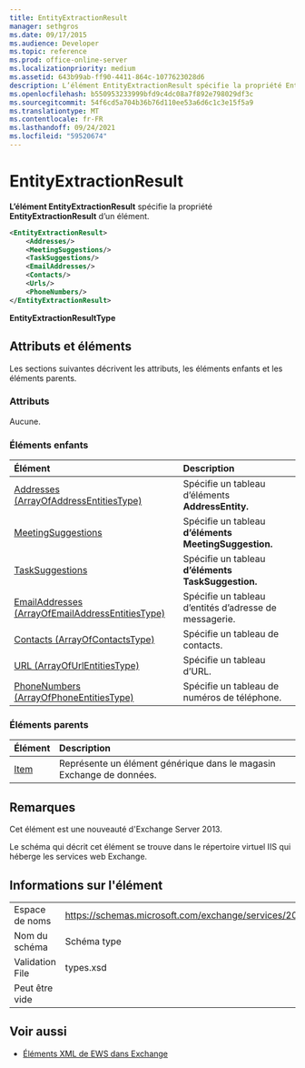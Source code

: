 ```yaml
---
title: EntityExtractionResult
manager: sethgros
ms.date: 09/17/2015
ms.audience: Developer
ms.topic: reference
ms.prod: office-online-server
ms.localizationpriority: medium
ms.assetid: 643b99ab-ff90-4411-864c-1077623028d6
description: L’élément EntityExtractionResult spécifie la propriété EntityExtractionResult d’un élément.
ms.openlocfilehash: b550953233999bfd9c4dc08a7f892e798029df3c
ms.sourcegitcommit: 54f6cd5a704b36b76d110ee53a6d6c1c3e15f5a9
ms.translationtype: MT
ms.contentlocale: fr-FR
ms.lasthandoff: 09/24/2021
ms.locfileid: "59520674"
---
```

# <a name="entityextractionresult"></a>EntityExtractionResult

**L’élément EntityExtractionResult** spécifie la propriété **EntityExtractionResult** d’un élément. 
  
```XML
<EntityExtractionResult>
    <Addresses/>
    <MeetingSuggestions/>
    <TaskSuggestions/>
    <EmailAddresses/>
    <Contacts/>
    <Urls/>
    <PhoneNumbers/>
</EntityExtractionResult>
```

 **EntityExtractionResultType**
## <a name="attributes-and-elements"></a>Attributs et éléments

Les sections suivantes décrivent les attributs, les éléments enfants et les éléments parents.
  
### <a name="attributes"></a>Attributs

Aucune.
  
### <a name="child-elements"></a>Éléments enfants

|**Élément**|**Description**|
|:-----|:-----|
|[Addresses (ArrayOfAddressEntitiesType)](addresses-arrayofaddressentitiestype.md) <br/> |Spécifie un tableau d’éléments **AddressEntity.**  <br/> |
|[MeetingSuggestions](meetingsuggestions.md) <br/> |Spécifie un tableau **d’éléments MeetingSuggestion.**  <br/> |
|[TaskSuggestions](tasksuggestions.md) <br/> |Spécifie un tableau **d’éléments TaskSuggestion.**  <br/> |
|[EmailAddresses (ArrayOfEmailAddressEntitiesType)](emailaddresses-arrayofemailaddressentitiestype.md) <br/> |Spécifie un tableau d’entités d’adresse de messagerie.  <br/> |
|[Contacts (ArrayOfContactsType)](contacts-arrayofcontactstype.md) <br/> |Spécifie un tableau de contacts.  <br/> |
|[URL (ArrayOfUrlEntitiesType)](urls-arrayofurlentitiestype.md) <br/> |Spécifie un tableau d’URL.  <br/> |
|[PhoneNumbers (ArrayOfPhoneEntitiesType)](phonenumbers-arrayofphoneentitiestype.md) <br/> |Spécifie un tableau de numéros de téléphone.  <br/> |
   
### <a name="parent-elements"></a>Éléments parents

|**Élément**|**Description**|
|:-----|:-----|
|[Item](item.md) <br/> |Représente un élément générique dans le magasin Exchange de données.  <br/> |
   
## <a name="remarks"></a>Remarques

Cet élément est une nouveauté d'Exchange Server 2013.
  
Le schéma qui décrit cet élément se trouve dans le répertoire virtuel IIS qui héberge les services web Exchange.
  
## <a name="element-information"></a>Informations sur l'élément

|||
|:-----|:-----|
|Espace de noms  <br/> |https://schemas.microsoft.com/exchange/services/2006/types  <br/> |
|Nom du schéma  <br/> |Schéma type  <br/> |
|Validation File  <br/> |types.xsd  <br/> |
|Peut être vide  <br/> ||
   
## <a name="see-also"></a>Voir aussi



- [Éléments XML de EWS dans Exchange](ews-xml-elements-in-exchange.md)

